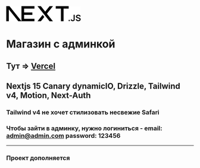 ## <img src="public/next.svg" width="200">

# Магазин с админкой
## Тут => [Vercel](https://store-canary.vercel.app/) 
## Nextjs 15 Canary dynamicIO, Drizzle, Tailwind v4, Motion, Next-Auth
### Tailwind v4 не хочет стилизовать несвежие Safari

### Чтобы зайти в админку, нужно логиниться - email: admin@admin.com password: 123456

***

### Проект дополняется

